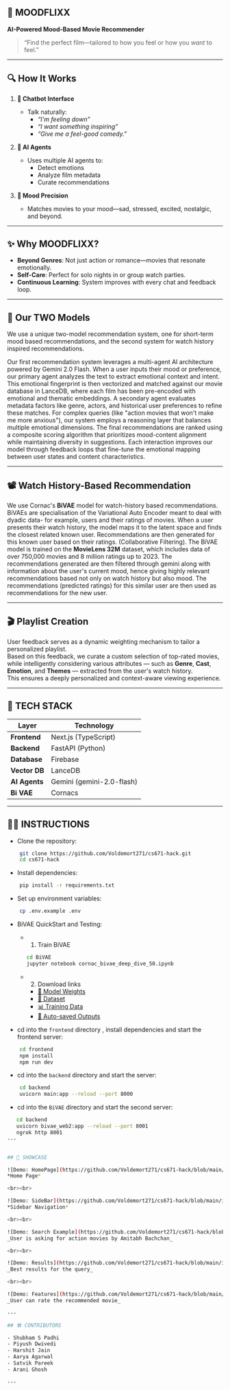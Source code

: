 ## 🚀 MOODFLIXX

**AI-Powered Mood-Based Movie Recommender**

> “Find the perfect film—tailored to how you feel or how you _want_ to feel.”

---

## 🔍 How It Works

1. **💬 Chatbot Interface**

   - Talk naturally:
     - _“I'm feeling down”_
     - _“I want something inspiring”_
     - _“Give me a feel-good comedy.”_

2. **🤖 AI Agents**

   - Uses multiple AI agents to:
     - Detect emotions
     - Analyze film metadata
     - Curate recommendations

3. **🎯 Mood Precision**
   - Matches movies to your mood—sad, stressed, excited, nostalgic, and beyond.

---

## ✨ Why MOODFLIXX?

- **Beyond Genres**: Not just action or romance—movies that resonate emotionally.
- **Self-Care**: Perfect for solo nights in or group watch parties.
- **Continuous Learning**: System improves with every chat and feedback loop.

---


## 🧠 Our TWO Models

We use a unique two-model recommendation system, one for short-term mood based recommendations, and the second system for watch history inspired recommendations.

Our first recommendation system leverages a multi-agent AI architecture powered by Gemini 2.0 Flash. When a user inputs their mood or preference, our primary agent analyzes the text to extract emotional context and intent. This emotional fingerprint is then vectorized and matched against our movie database in LanceDB, where each film has been pre-encoded with emotional and thematic embeddings. A secondary agent evaluates metadata factors like genre, actors, and historical user preferences to refine these matches. For complex queries (like "action movies that won't make me more anxious"), our system employs a reasoning layer that balances multiple emotional dimensions. The final recommendations are ranked using a composite scoring algorithm that prioritizes mood-content alignment while maintaining diversity in suggestions. Each interaction improves our model through feedback loops that fine-tune the emotional mapping between user states and content characteristics.

---

## 📽️ Watch History-Based Recommendation

We use Cornac's **BiVAE** model for watch-history based recommendations. BiVAEs are specialisation of the Variational Auto Encoder meant to deal with dyadic data- for example, users and their ratings of movies.
When a user presents their watch history, the model maps it to the latent space and finds the closest related known user. Recommendations are then generated for this known user based on their ratings. (Collaborative Filtering).
The BiVAE model is trained on the **MovieLens 32M** dataset, which includes data of over 750,000 movies and 8 million ratings up to 2023.
The recommendations generated are then filtered through gemini along with information about the user's current mood, hence giving highly relevant recommendations based not only on watch history but also mood.
The recommendations (predicted ratings) for this similar user are then used as recommendations for the new user.

---

## 🎬 Playlist Creation

User feedback serves as a dynamic weighting mechanism to tailor a personalized playlist.  
Based on this feedback, we curate a custom selection of top-rated movies, while intelligently considering various attributes — such as **Genre**, **Cast**, **Emotion**, and **Themes** — extracted from the user's watch history.  
This ensures a deeply personalized and context-aware viewing experience.

---


## 🧰 TECH STACK

| Layer         | Technology                |
| ------------- | ------------------------- |
| **Frontend**  | Next.js (TypeScript)      |
| **Backend**   | FastAPI (Python)          |
| **Database**  | Firebase                  |
| **Vector DB** | LanceDB                   |
| **AI Agents** | Gemini (gemini-2.0-flash) |
| **Bi VAE**    | Cornacs                   |

---

## 👩‍💻 INSTRUCTIONS

- Clone the repository:

```bash
    git clone https://github.com/Voldemort271/cs671-hack.git
    cd cs671-hack
```

- Install dependencies:

```bash
    pip install -r requirements.txt
```

- Set up environment variables:

```bash
    cp .env.example .env
```

- BiVAE QuickStart and Testing:
   - 1. Train BiVAE
   ```bash
      cd BiVAE
      jupyter notebook cornac_bivae_deep_dive_50.ipynb
   ```
   - 2. Download links
      - [🔗 Model Weights](https://drive.google.com/file/d/1QsUqXv-Jk6EdgTiwkIWKvgZkBubb_LFP/view?usp=sharing)  
      - [📁 Dataset](https://drive.google.com/file/d/1S4MpwbRSsAcAas6IjlsT_pDYW3-0hKtE/view?usp=sharing)  
      - [📊 Training Data](https://drive.google.com/file/d/1ZH7Qnw37GcXgHUWiy8MT435kIy8bKFbj/view?usp=sharing)  
      - [💾 Auto-saved Outputs](https://drive.google.com/file/d/1Wz0lKvu0Sz9LS70bdVpny_W1uH3BTQC8/view?usp=sharing)



- cd into the `frontend` directory , install dependencies and start the frontend server:

```bash
    cd frontend
    npm install
    npm run dev
```

- cd into the `backend` directory and start the server:

```bash
    cd backend
    uvicorn main:app --reload --port 8000
```

- cd into the `BiVAE` directory and start the second server:
```bash
   cd backend
   uvicorn bivae_web2:app --reload --port 8001
   ngrok http 8001
---


## 📸 SHOWCASE

![Demo: HomePage](https://github.com/Voldemort271/cs671-hack/blob/main/images/img1.jpg)
*Home Page*

<br><br>

![Demo: SideBar](https://github.com/Voldemort271/cs671-hack/blob/main/images/img3.jpg)
*Sidebar Navigation*

<br><br>

![Demo: Search Example](https://github.com/Voldemort271/cs671-hack/blob/main/images/img2.jpg)
_User is asking for action movies by Amitabh Bachchan_

<br><br>

![Demo: Results](https://github.com/Voldemort271/cs671-hack/blob/main/images/img4.jpg)
_Best results for the query_

<br><br>

![Demo: Features](https://github.com/Voldemort271/cs671-hack/blob/main/images/img5.jpg)
_User can rate the recommended movie_

---

## 🛠 CONTRIBUTORS

- Shubham S Padhi
- Piyush Dwivedi
- Harshit Jain
- Aarya Agarwal
- Satvik Pareek
- Arani Ghosh

---
